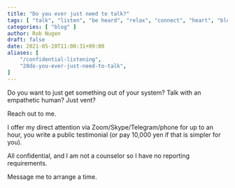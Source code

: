 ```yaml
---
title: "Do you ever just need to talk?"
tags: [ "talk", "listen", "be heard", "relax", "connect", "heart", "blessing" ]
categories: [ "blog" ]
author: Rob Nugen
draft: false
date: 2021-05-28T11:00:31+09:00
aliases: [
    "/confidential-listening",
    "28do-you-ever-just-need-to-talk",
]
---
```


<!--
<img
src="//b.robnugen.com/blog/2021/have_the_courage_to_follow_your_heart_and_intuition.jpg"
alt="Have the courage to follow your heart and intuition"
class="title" />

<div class="note">(image credit:
https://hipwallpaper.com/view/Gtg24n)</div>
-->

Do you want to just get something out of your system?  Talk with an
empathetic human?  Just vent?

Reach out to me.

I offer my direct attention via Zoom/Skype/Telegram/phone for up to an
hour, you write a public testimonial (or pay 10,000 yen if that is
simpler for you).

All confidential, and I am not a counselor so I have no reporting
requirements.

Message me to arrange a time.
